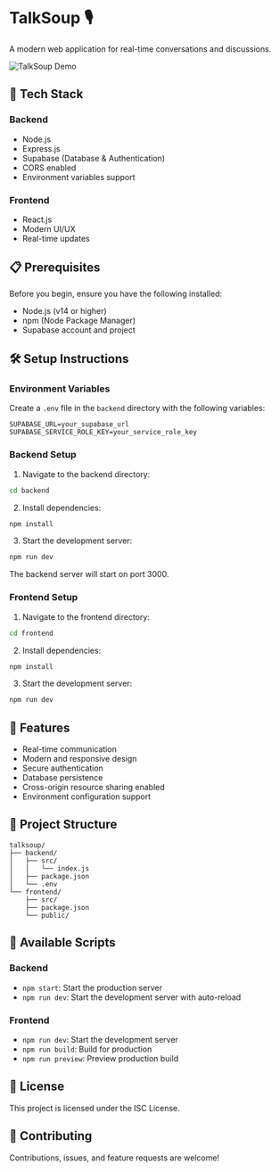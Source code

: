 # TalkSoup 🎙️

A modern web application for real-time conversations and discussions.

![TalkSoup Demo](/vids/talksoup.gif)

## 🚀 Tech Stack

### Backend
- Node.js
- Express.js
- Supabase (Database & Authentication)
- CORS enabled
- Environment variables support

### Frontend
- React.js
- Modern UI/UX
- Real-time updates

## 📋 Prerequisites

Before you begin, ensure you have the following installed:
- Node.js (v14 or higher)
- npm (Node Package Manager)
- Supabase account and project

## 🛠️ Setup Instructions

### Environment Variables

Create a `.env` file in the `backend` directory with the following variables:
```
SUPABASE_URL=your_supabase_url
SUPABASE_SERVICE_ROLE_KEY=your_service_role_key
```

### Backend Setup

1. Navigate to the backend directory:
```bash
cd backend
```

2. Install dependencies:
```bash
npm install
```

3. Start the development server:
```bash
npm run dev
```

The backend server will start on port 3000.

### Frontend Setup

1. Navigate to the frontend directory:
```bash
cd frontend
```

2. Install dependencies:
```bash
npm install
```

3. Start the development server:
```bash
npm run dev
```

## 🌟 Features

- Real-time communication
- Modern and responsive design
- Secure authentication
- Database persistence
- Cross-origin resource sharing enabled
- Environment configuration support

## 📁 Project Structure

```
talksoup/
├── backend/
│   ├── src/
│   │   └── index.js
│   ├── package.json
│   └── .env
└── frontend/
    ├── src/
    ├── package.json
    └── public/
```

## 🔧 Available Scripts

### Backend

- `npm start`: Start the production server
- `npm run dev`: Start the development server with auto-reload

### Frontend

- `npm run dev`: Start the development server
- `npm run build`: Build for production
- `npm run preview`: Preview production build

## 📝 License

This project is licensed under the ISC License.

## 🤝 Contributing

Contributions, issues, and feature requests are welcome! 